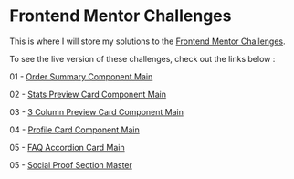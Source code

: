 # Frontend Mentor Challenges

This is where I will store my solutions to the [Frontend Mentor Challenges](https://www.frontendmentor.io/).

To see the live version of these challenges, check out the links below :

01 - [Order Summary Component Main](https://order-summary-component-main-lac.vercel.app/)

02 - [Stats Preview Card Component Main](https://stats-preview-card-component-main-pi.vercel.app/)

03 - [3 Column Preview Card Component Main](https://3-column-preview-card-component-main-kappa-six.vercel.app/)

04 - [Profile Card Component Main](https://sarahlemonn.github.io/frontendmentor/profile-card-component-main/index.html)

05 - [FAQ Accordion Card Main](https://sarahlemonn.github.io/frontendmentor/faq-accordion-card-main/index.html)

05 - [Social Proof Section Master](https://sarahlemonn.github.io/frontendmentor/social-proof-section-master/index.html)